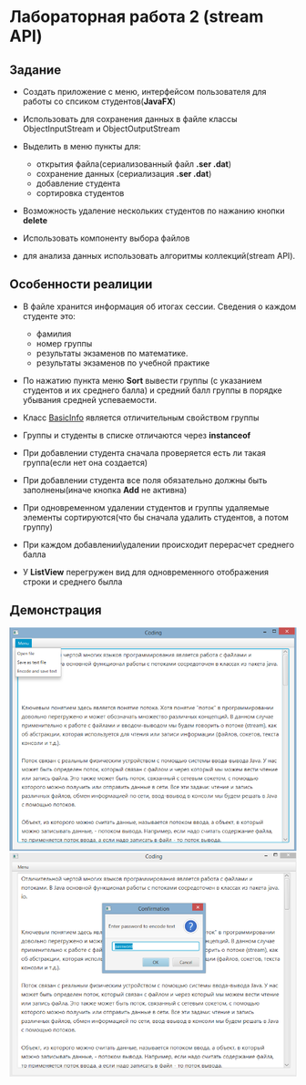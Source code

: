 # Лабораторная работа 2 (stream API)

## Задание
  - Создать приложение с меню, интерфейсом пользователя для работы со спсиком студентов(**JavaFX**)
  
  - Использовать для сохранения данных в файле классы ObjectInputStream и ObjectOutputStream
  
  - Выделить в меню пункты для:
      - открытия файла(сериализованный файл **.ser  .dat**)
      - сохранение данных (сериализация **.ser  .dat**)
      - добавление студента
      - сортировка студентов
  - Возможность удаление нескольких студентов по нажанию кнопки **delete**
  
  - Использовать компоненту выбора файлов
  
  - для анализа данных использовать алгоритмы коллекций(stream API). 
  
## Особенности реалиции

  - В файле хранится информация об итогах сессии. Сведения о каждом студенте это: 
      - фамилия 
      - номер группы
      - результаты экзаменов по математике.
      - результаты экзаменов по учебной практике
       
  - По нажатию пункта меню **Sort** вывести группы (с указанием студентов и их среднего балла) и средний балл группы в порядке убывания средней успеваемости.

  - Класс [BasicInfo](https://github.com/VladDementei/Java-5-semester/blob/master/lab_2(students_alg)/src/sample/BasicInfo.java) является отличительным свойством группы
  
  - Группы и студенты в списке отличаются через **instanceof**
  
  - При добавлении студента сначала проверяется есть ли такая группа(если нет она создается)
  
  - При добавлении студента все поля обязательно должны быть заполнены(иначе кнопка **Add** не активна)
  
  - При одновременном удалении студентов и группы удаляемые элементы сортируются(что бы сначала удалить студентов, а потом группу)
  
  - При каждом добавлении\удалении происходит перерасчет среднего балла
  
  - У **ListView** перегружен вид для одновременного отображения строки и среднего былла

  
## Демонстрация
  
![Главное окно](https://github.com/VladDementei/Java-5-semester/blob/master/lab_1(text_coding)/pictures/main.png)
![Диалог сохранения](https://github.com/VladDementei/Java-5-semester/blob/master/lab_1(text_coding)/pictures/encode.png)


